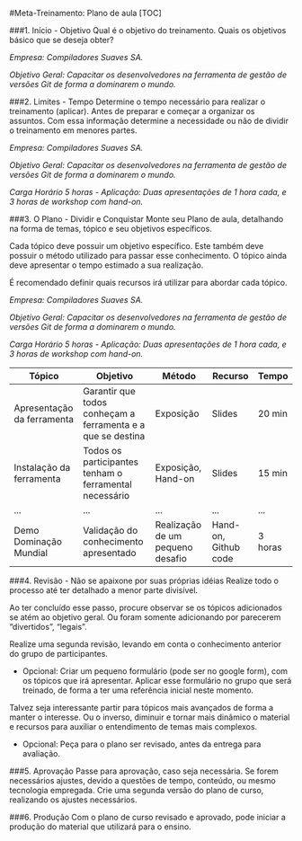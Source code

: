 #Meta-Treinamento: Plano de aula
[TOC]

###1. Início - Objetivo
Qual é o objetivo do treinamento. Quais os objetivos básico que se deseja obter?

*Empresa: Compiladores Suaves SA.*

*Objetivo Geral: Capacitar os desenvolvedores na ferramenta de gestão de versões Git de forma a dominarem o mundo.*

###2. Limites - Tempo
Determine o tempo necessário para realizar o treinamento (aplicar). Antes de preparar e começar a organizar os assuntos. Com essa informação determine a necessidade ou não de dividir o treinamento em menores partes.

*Empresa: Compiladores Suaves SA.*

*Objetivo Geral: Capacitar os desenvolvedores na ferramenta de gestão de versões Git de forma a dominarem o mundo.*

*Carga Horário 5 horas - Aplicação: Duas apresentações de 1 hora cada, e 3 horas de workshop com hand-on.*

###3. O Plano - Dividir e Conquistar
Monte seu Plano de aula, detalhando na forma de temas, tópico e seu objetivos específicos. 

Cada tópico deve possuir um objetivo específico. Este também deve possuir o método utilizado para passar esse conhecimento. O tópico ainda deve apresentar o tempo estimado a sua realização.

É recomendado definir quais recursos irá utilizar para abordar cada tópico.


*Empresa: Compiladores Suaves SA.*

*Objetivo Geral: Capacitar os desenvolvedores na ferramenta de gestão de versões Git de forma a dominarem o mundo.*

*Carga Horário 5 horas - Aplicação: Duas apresentações de 1 hora cada, e 3 horas de workshop com hand-on.*

|Tópico|Objetivo|Método|Recurso|Tempo|
|--------|--------|------|-------|------|
|Apresentação da ferramenta|Garantir que todos conheçam a ferramenta e a que se destina|Exposição|Slides|20 min|
|Instalação da ferramenta|Todos os participantes tenham o ferramental necessário|Exposição, Hand-on|Slides|15 min|
|...|...|...|...|...|
|Demo Dominação Mundial|Validação do conhecimento apresentado|Realização de um pequeno desafio|Hand-on, Github code|3 horas|

###4. Revisão - Não se apaixone por suas próprias idéias
Realize todo o processo até ter detalhado a menor parte divisível.

Ao ter concluído esse passo, procure observar se os tópicos adicionados se atém ao objetivo geral. Ou foram somente adicionando por parecerem “divertidos”, “legais”.

Realize uma segunda revisão, levando em conta o conhecimento anterior do grupo de participantes.

* Opcional: Criar um pequeno formulário (pode ser no google form), com os tópicos que irá apresentar. Aplicar esse formulário no grupo que será treinado, de forma a ter uma referência inicial neste momento.

Talvez seja interessante partir para tópicos mais avançados de forma a manter o interesse. Ou o inverso, diminuir e tornar mais dinâmico o material e recursos para auxiliar o entendimento de temas mais complexos.

* Opcional: Peça para o plano ser revisado, antes da entrega para avaliação.

###5. Aprovação
Passe para aprovação, caso seja necessária.
Se forem necessários ajustes, devido a questões de tempo, conteúdo, ou mesmo tecnologia empregada. Crie uma segunda versão do plano de curso, realizando os ajustes necessários.


###6. Produção
Com o plano de curso revisado e aprovado, pode iniciar a produção do material que utilizará para o ensino.


